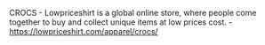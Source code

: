 CROCS - Lowpriceshirt is a global online store, where people come together to buy and collect unique items at low prices cost. - https://lowpriceshirt.com/apparel/crocs/
